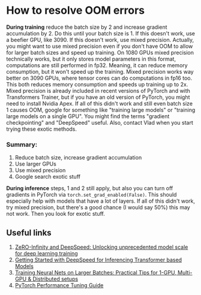 # How to resolve OOM errors

**During training** reduce the batch size by 2 and increase gradient accumulation by 2.
Do this until your batch size is 1.
If this doesn't work, use a beefier GPU, like 3090.
If this doesn't work, use mixed precision.
Actually, you might want to use mixed precision even if you don't have OOM to allow for larger batch sizes and speed up training.
On 1080 GPUs mixed precision technically works, but it only stores model parameters in this format, computations are still performed in fp32.
Meaning, it can reduce memory consumption, but it won't speed up the training.
Mixed precision works way better on 3090 GPUs, where tensor cores can do computations in fp16 too.
This both reduces memory consumption and speeds up training up to 2x.
Mixed precision is already included in recent versions of PyTorch and with Transformers Trainer,
but if you have an old version of PyTorch, you might need to install Nvidia Apex.
If all of this didn't work and still even batch size 1 causes OOM, google for something like "training large models" or "training large models on a single GPU".
You might find the terms "gradient checkpointing" and "DeepSpeed" useful.
Also, contact Vlad when you start trying these exotic methods.

### Summary:

1. Reduce batch size, increase gradient accumulation
2. Use larger GPUs
3. Use mixed precision
4. Google search exotic stuff

**During inference** steps, 1 and 2 still apply, but also you can turn off gradients in PyTorch via `torch.set_grad_enabled(False)`.
This should especially help with models that have a lot of layers.
If all of this didn't work, try mixed precision, but there's a good chance (I would say 50%) this may not work. Then you look for exotic stuff.

## Useful links

1. [ZeRO-Infinity and DeepSpeed: Unlocking unprecedented model scale for deep learning training](https://www.microsoft.com/en-us/research/blog/zero-infinity-and-deepspeed-unlocking-unprecedented-model-scale-for-deep-learning-training/)
2. [Getting Started with DeepSpeed for Inferencing Transformer based Models](https://www.deepspeed.ai/tutorials/inference-tutorial/)
3. [Training Neural Nets on Larger Batches: Practical Tips for 1-GPU, Multi-GPU & Distributed setups](https://medium.com/huggingface/training-larger-batches-practical-tips-on-1-gpu-multi-gpu-distributed-setups-ec88c3e51255)
4. [PyTorch Performance Tuning Guide](https://pytorch.org/tutorials/recipes/recipes/tuning_guide.html)
